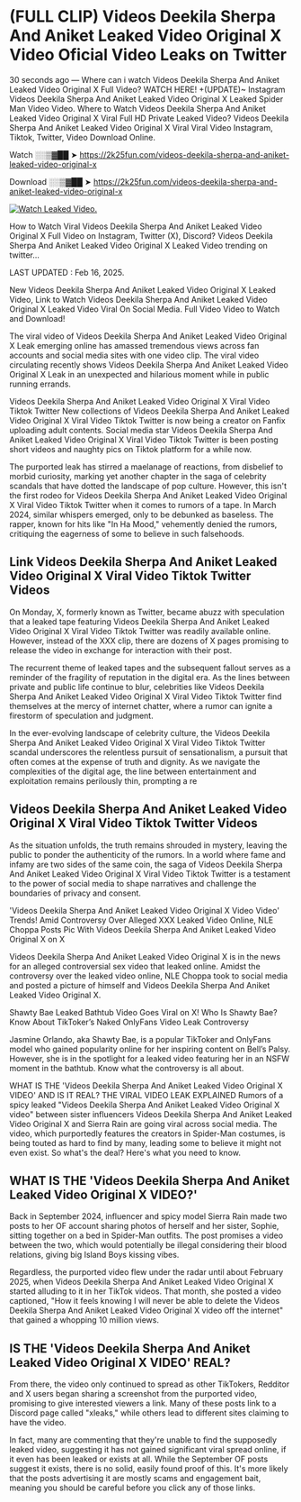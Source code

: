 # (FULL CLIP) Videos Deekila Sherpa And Aniket Leaked Video Original X Video Oficial Video Leaks on Twitter

30 seconds ago — Where can i watch Videos Deekila Sherpa And Aniket Leaked Video Original X Full Video? WATCH HERE! +(UPDATE)~ Instagram Videos Deekila Sherpa And Aniket Leaked Video Original X Leaked Spider Man Video Video. Where to Watch Videos Deekila Sherpa And Aniket Leaked Video Original X Viral Full HD Private Leaked Video? Videos Deekila Sherpa And Aniket Leaked Video Original X Viral Viral Video Instagram, Tiktok, Twitter, Video Download Online.

Watch ░░▒▓██ ➤ https://2k25fun.com/videos-deekila-sherpa-and-aniket-leaked-video-original-x

Download ░░▒▓██ ➤ https://2k25fun.com/videos-deekila-sherpa-and-aniket-leaked-video-original-x

[![Watch Leaked Video.](https://miro.medium.com/v2/resize:fit:828/format:webp/1*cilzJN44JGOrTw9NJCrNHA.gif "Watch Leaked Video")](https://2k25fun.com/videos-deekila-sherpa-and-aniket-leaked-video-original-x)

How to Watch Viral Videos Deekila Sherpa And Aniket Leaked Video Original X Full Video on Instagram, Twitter (X), Discord? Videos Deekila Sherpa And Aniket Leaked Video Original X Leaked Video trending on twitter...

LAST UPDATED : Feb 16, 2025.

New Videos Deekila Sherpa And Aniket Leaked Video Original X Leaked Video, Link to Watch Videos Deekila Sherpa And Aniket Leaked Video Original X Leaked Video Viral On Social Media. Full Video Video to Watch and Download!

The viral video of Videos Deekila Sherpa And Aniket Leaked Video Original X Leak emerging online has amassed tremendous views across fan accounts and social media sites with one video clip. The viral video circulating recently shows Videos Deekila Sherpa And Aniket Leaked Video Original X Leak in an unexpected and hilarious moment while in public running errands.

Videos Deekila Sherpa And Aniket Leaked Video Original X Viral Video Tiktok Twitter New collections of Videos Deekila Sherpa And Aniket Leaked Video Original X Viral Video Tiktok Twitter is now being a creator on Fanfix uploading adult contents. Social media star Videos Deekila Sherpa And Aniket Leaked Video Original X Viral Video Tiktok Twitter is been posting short videos and naughty pics on Tiktok platform for a while now.

The purported leak has stirred a maelanage of reactions, from disbelief to morbid curiosity, marking yet another chapter in the saga of celebrity scandals that have dotted the landscape of pop culture. However, this isn't the first rodeo for Videos Deekila Sherpa And Aniket Leaked Video Original X Viral Video Tiktok Twitter when it comes to rumors of a tape. In March 2024, similar whispers emerged, only to be debunked as baseless. The rapper, known for hits like "In Ha Mood," vehemently denied the rumors, critiquing the eagerness of some to believe in such falsehoods.

## Link Videos Deekila Sherpa And Aniket Leaked Video Original X Viral Video Tiktok Twitter Videos

On Monday, X, formerly known as Twitter, became abuzz with speculation that a leaked tape featuring Videos Deekila Sherpa And Aniket Leaked Video Original X Viral Video Tiktok Twitter was readily available online. However, instead of the XXX clip, there are dozens of X pages promising to release the video in exchange for interaction with their post.

The recurrent theme of leaked tapes and the subsequent fallout serves as a reminder of the fragility of reputation in the digital era. As the lines between private and public life continue to blur, celebrities like Videos Deekila Sherpa And Aniket Leaked Video Original X Viral Video Tiktok Twitter find themselves at the mercy of internet chatter, where a rumor can ignite a firestorm of speculation and judgment.

In the ever-evolving landscape of celebrity culture, the Videos Deekila Sherpa And Aniket Leaked Video Original X Viral Video Tiktok Twitter scandal underscores the relentless pursuit of sensationalism, a pursuit that often comes at the expense of truth and dignity. As we navigate the complexities of the digital age, the line between entertainment and exploitation remains perilously thin, prompting a re

##  Videos Deekila Sherpa And Aniket Leaked Video Original X Viral Video Tiktok Twitter Videos

As the situation unfolds, the truth remains shrouded in mystery, leaving the public to ponder the authenticity of the rumors. In a world where fame and infamy are two sides of the same coin, the saga of Videos Deekila Sherpa And Aniket Leaked Video Original X Viral Video Tiktok Twitter is a testament to the power of social media to shape narratives and challenge the boundaries of privacy and consent.

'Videos Deekila Sherpa And Aniket Leaked Video Original X Video Video' Trends! Amid Controversy Over Alleged XXX Leaked Video Online, NLE Choppa Posts Pic With Videos Deekila Sherpa And Aniket Leaked Video Original X on X

Videos Deekila Sherpa And Aniket Leaked Video Original X is in the news for an alleged controversial sex video that leaked online. Amidst the controversy over the leaked video online, NLE Choppa took to social media and posted a picture of himself and Videos Deekila Sherpa And Aniket Leaked Video Original X.

Shawty Bae Leaked Bathtub Video Goes Viral on X! Who Is Shawty Bae? Know About TikToker’s Naked OnlyFans Video Leak Controversy

Jasmine Orlando, aka Shawty Bae, is a popular TikToker and OnlyFans model who gained popularity online for her inspiring content on Bell’s Palsy. However, she is in the spotlight for a leaked video featuring her in an NSFW moment in the bathtub. Know what the controversy is all about.

WHAT IS THE 'Videos Deekila Sherpa And Aniket Leaked Video Original X VIDEO' AND IS IT REAL? THE VIRAL VIDEO LEAK EXPLAINED Rumors of a spicy leaked "Videos Deekila Sherpa And Aniket Leaked Video Original X video" between sister influencers Videos Deekila Sherpa And Aniket Leaked Video Original X and Sierra Rain are going viral across social media. The video, which purportedly features the creators in Spider-Man costumes, is being touted as hard to find by many, leading some to believe it might not even exist. So what's the deal? Here's what you need to know.

## WHAT IS THE 'Videos Deekila Sherpa And Aniket Leaked Video Original X VIDEO?'

Back in September 2024, influencer and spicy model Sierra Rain made two posts to her OF account sharing photos of herself and her sister, Sophie, sitting together on a bed in Spider-Man outfits. The post promises a video between the two, which would potentially be illegal considering their blood relations, giving big Island Boys kissing vibes.

Regardless, the purported video flew under the radar until about February 2025, when Videos Deekila Sherpa And Aniket Leaked Video Original X started alluding to it in her TikTok videos. That month, she posted a video captioned, "How it feels knowing I will never be able to delete the Videos Deekila Sherpa And Aniket Leaked Video Original X video off the internet" that gained a whopping 10 million views.

## IS THE 'Videos Deekila Sherpa And Aniket Leaked Video Original X VIDEO' REAL?

From there, the video only continued to spread as other TikTokers, Redditor and X users began sharing a screenshot from the purported video, promising to give interested viewers a link. Many of these posts link to a Discord page called "xleaks," while others lead to different sites claiming to have the video.

In fact, many are commenting that they're unable to find the supposedly leaked video, suggesting it has not gained significant viral spread online, if it even has been leaked or exists at all. While the September OF posts suggest it exists, there is no solid, easily found proof of this. It's more likely that the posts advertising it are mostly scams and engagement bait, meaning you should be careful before you click any of those links.